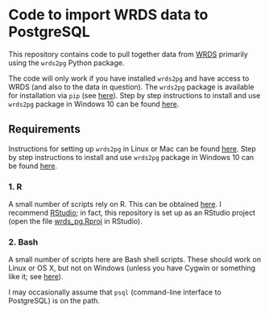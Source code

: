 Code to import WRDS data to PostgreSQL
=========

This repository contains code to pull together data from [WRDS](https://wrds-web.wharton.upenn.edu/wrds/) primarily using the `wrds2pg` Python package.

The code will only work if you have installed `wrds2pg` and have access to WRDS (and also to the data in question). The `wrds2pg` package is available for installation via `pip` (see [here](https://pypi.org/project/wrds2pg)). Step by step instructions to install and use `wrds2pg` package in Windows 10 can be found [here](https://github.com/mccgr/wrds_pg/blob/master/Use_wrds2pg_in_Windows.md).

## Requirements

Instructions for setting up `wrds2pg` in Linux or Mac can be found [here](https://github.com/iangow/wrds2pg/blob/master/README.md). Step by step instructions to install and use `wrds2pg` package in Windows 10 can be found [here](https://github.com/mccgr/wrds_pg/blob/master/Use_wrds2pg_in_Windows.md).

### 1. R

A small number of scripts rely on R.
This can be obtained [here](https://cran.rstudio.com/).
I recommend [RStudio](https://www.rstudio.com/products/RStudio/);
in fact, this repository is set up as an RStudio project (open the file [wrds_pg.Rproj](https://github.com/iangow-public/wrds_pg/blob/master/wrds_pg.Rproj) in RStudio).

### 2. Bash

A small number of scripts here are Bash shell scripts.
These should work on Linux or OS X, but not on Windows (unless you have Cygwin or something like it; see [here](http://stackoverflow.com/questions/6413377/is-there-a-way-to-run-bash-scripts-on-windows)).

I may occasionally assume that `psql` (command-line interface to PostgreSQL) is on the path.
